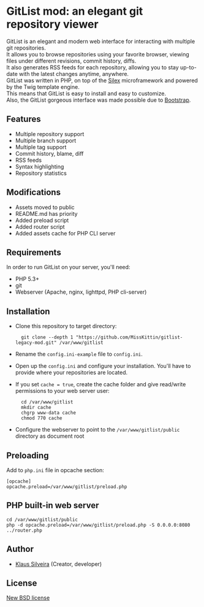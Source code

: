 # GitList mod: an elegant git repository viewer
GitList is an elegant and modern web interface for interacting with multiple git repositories.  
It allows you to browse repositories using your favorite browser, viewing files under different revisions, commit history, diffs.  
It also generates RSS feeds for each repository, allowing you to stay up-to-date with the latest changes anytime, anywhere.  
GitList was written in PHP, on top of the [Silex](http://silex.sensiolabs.org/) microframework and powered by the Twig template engine.  
This means that GitList is easy to install and easy to customize.  
Also, the GitList gorgeous interface was made possible due to [Bootstrap](http://twitter.github.com/bootstrap/).

## Features
* Multiple repository support
* Multiple branch support
* Multiple tag support
* Commit history, blame, diff
* RSS feeds
* Syntax highlighting
* Repository statistics

## Modifications
* Assets moved to public
* README.md has priority
* Added preload script
* Added router script
* Added assets cache for PHP CLI server

## Requirements
In order to run GitList on your server, you'll need:
* PHP 5.3+
* git
* Webserver (Apache, nginx, lighttpd, PHP cli-server)

## Installation
* Clone this repository to target directory:

		git clone --depth 1 "https://github.com/MissKittin/gitlist-legacy-mod.git" /var/www/gitlist

* Rename the `config.ini-example` file to `config.ini`.
* Open up the `config.ini` and configure your installation. You'll have to provide where your repositories are located.
* If you set `cache = true`, create the cache folder and give read/write permissions to your web server user:

		cd /var/www/gitlist
		mkdir cache
		chgrp www-data cache
		chmod 770 cache

* Configure the webserver to point to the `/var/www/gitlist/public` directory as document root

## Preloading
Add to `php.ini` file in opcache section:
```
[opcache]
opcache.preload=/var/www/gitlist/preload.php
```

## PHP built-in web server
```
cd /var/www/gitlist/public
php -d opcache.preload=/var/www/gitlist/preload.php -S 0.0.0.0:8080 ../router.php
```

## Author
* [Klaus Silveira](http://www.klaussilveira.com) (Creator, developer)

## License
[New BSD license](http://www.opensource.org/licenses/bsd-license.php)
